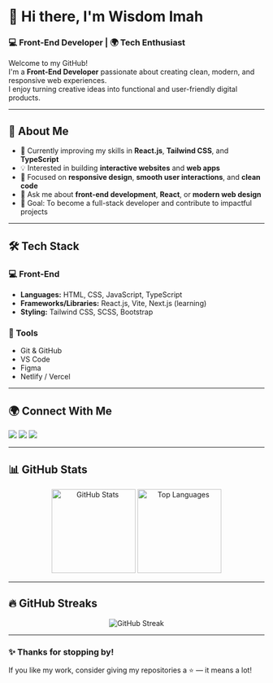 # 👋 Hi there, I'm Wisdom Imah

### 💻 Front-End Developer | 🌍 Tech Enthusiast

Welcome to my GitHub!  
I'm a **Front-End Developer** passionate about creating clean, modern, and responsive web experiences.  
I enjoy turning creative ideas into functional and user-friendly digital products.

---

## 🚀 About Me

- 🌱 Currently improving my skills in **React.js**, **Tailwind CSS**, and **TypeScript**
- 💡 Interested in building **interactive websites** and **web apps**
- 🧩 Focused on **responsive design**, **smooth user interactions**, and **clean code**
- 💬 Ask me about **front-end development**, **React**, or **modern web design**
- 🎯 Goal: To become a full-stack developer and contribute to impactful projects

---

## 🛠️ Tech Stack

### 💻 Front-End
- **Languages:** HTML, CSS, JavaScript, TypeScript  
- **Frameworks/Libraries:** React.js, Vite, Next.js (learning)
- **Styling:** Tailwind CSS, SCSS, Bootstrap

### 🧰 Tools
- Git & GitHub  
- VS Code  
- Figma  
- Netlify / Vercel

---

## 🌍 Connect With Me

<p align="left">
  <a href="https://www.linkedin.com/in/YOUR-LINKEDIN" target="_blank"><img src="https://img.shields.io/badge/LinkedIn-0077B5?style=for-the-badge&logo=linkedin&logoColor=white"/></a>
  <a href="https://twitter.com/YOUR-TWITTER" target="_blank"><img src="https://img.shields.io/badge/Twitter-1DA1F2?style=for-the-badge&logo=x&logoColor=white"/></a>
  <a href="mailto:YOUR-EMAIL"><img src="https://img.shields.io/badge/Email-D14836?style=for-the-badge&logo=gmail&logoColor=white"/></a>
</p>

---

## 📊 GitHub Stats

<p align="center">
  <img src="https://github-readme-stats.vercel.app/api?username=YOUR-GITHUB-USERNAME&show_icons=true&theme=radical" alt="GitHub Stats" height="165"/>
  <img src="https://github-readme-stats.vercel.app/api/top-langs/?username=YOUR-GITHUB-USERNAME&layout=compact&theme=radical" alt="Top Languages" height="165"/>
</p>

---

## 🔥 GitHub Streaks

<p align="center">
  <img src="https://github-readme-streak-stats.herokuapp.com/?user=YOUR-GITHUB-USERNAME&theme=radical" alt="GitHub Streak"/>
</p>

---

### ✨ Thanks for stopping by!
If you like my work, consider giving my repositories a ⭐ — it means a lot!

